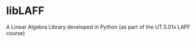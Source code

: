 libLAFF
=======

A Linear Algebra Library developed in Python (as part of the UT.5.01x LAFF course)
